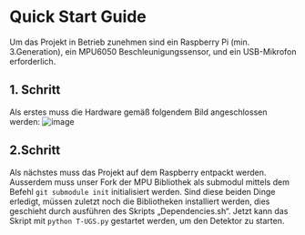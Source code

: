 # Quick Start Guide
Um das Projekt in Betrieb zunehmen sind ein Raspberry Pi (min. 3.Generation), ein MPU6050 Beschleunigungssensor, und ein USB-Mikrofon erforderlich.
## 1. Schritt
Als erstes muss die Hardware gemäß folgendem Bild angeschlossen werden:
![image](https://user-images.githubusercontent.com/8748052/217887944-113fb95c-6dc0-466d-9ec7-e0cd19fd9d04.png)

## 2.Schritt
Als nächstes muss das Projekt auf dem Raspberry entpackt werden.
Ausserdem muss unser Fork der MPU Bibliothek als submodul mittels dem Befehl ``git submodule init`` initialisiert werden. 
Sind diese beiden Dinge erledigt, müssen zuletzt noch die Bibliotheken installiert werden, dies geschieht durch ausführen des Skripts „Dependencies.sh“.
Jetzt kann das Skript mit ``python T-UGS.py`` gestartet werden, um den Detektor zu starten.

